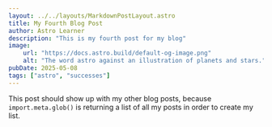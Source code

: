 ```yaml
---
layout: ../../layouts/MarkdownPostLayout.astro
title: My Fourth Blog Post
author: Astro Learner
description: "This is my fourth post for my blog"
image:
    url: "https://docs.astro.build/default-og-image.png"
    alt: "The word astro against an illustration of planets and stars."
pubDate: 2025-05-08
tags: ["astro", "successes"]
---
```

This post should show up with my other blog posts, because `import.meta.glob()` is returning a list of all my posts in order to create my list.